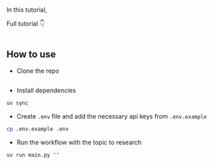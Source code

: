 #

In this tutorial,

Full tutorial 👇

[![]()]()

## How to use

- Clone the repo

```bash

```

- Install dependencies

```bash
uv sync
```

- Create `.env` file and add the necessary api keys from `.env.example`

```bash
cp .env.example .env
```

- Run the workflow with the topic to research

```bash
uv run main.py ""
```
